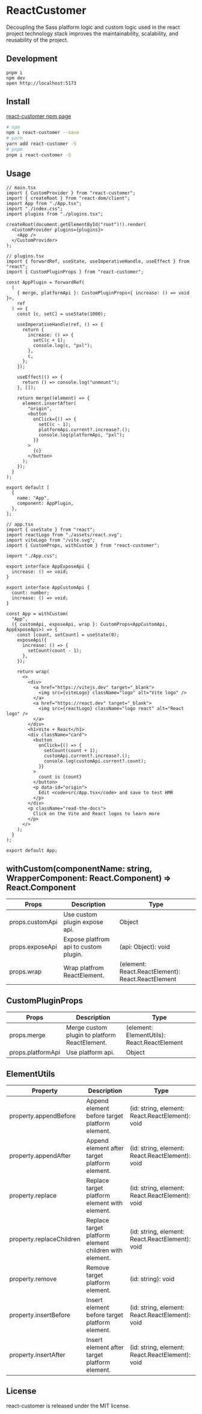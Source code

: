# ReactCustomer

Decoupling the Sass platform logic and custom logic used in the react project technology stack improves the maintainability, scalability, and reusability of the project.

## Development

```
pnpm i
npm dev
open http://localhost:5173
```

## Install

[react-customer npm page](https://www.npmjs.com/package/react-customer)

```sh
# npm
npm i react-customer --save
# yarn
yarn add react-customer -S
# pnpm
pnpm i react-customer -S
```

## Usage

```tsx
// main.tsx
import { CustomProvider } from "react-customer";
import { createRoot } from "react-dom/client";
import App from "./App.tsx";
import "./index.css";
import plugins from "./plugins.tsx";

createRoot(document.getElementById("root")!).render(
  <CustomProvider plugins={plugins}>
    <App />
  </CustomProvider>
);

// plugins.tsx
import { forwardRef, useState, useImperativeHandle, useEffect } from "react";
import { CustomPluginProps } from "react-customer";

const AppPlugin = forwardRef(
  (
    { merge, platformApi }: CustomPluginProps<{ increase: () => void }>,
    ref
  ) => {
    const [c, setC] = useState(1000);

    useImperativeHandle(ref, () => {
      return {
        increase: () => {
          setC(c + 1);
          console.log(c, "pxl");
        },
        c,
      };
    });

    useEffect(() => {
      return () => console.log("unmount");
    }, []);

    return merge((element) => {
      element.insertAfter(
        "origin",
        <button
          onClick={() => {
            setC(c - 1);
            platformApi.current?.increase?.();
            console.log(platformApi, "pxl");
          }}
        >
          {c}
        </button>
      );
    });
  }
);

export default [
  {
    name: "App",
    component: AppPlugin,
  },
];

// app.tsx
import { useState } from "react";
import reactLogo from "./assets/react.svg";
import viteLogo from "/vite.svg";
import { CustomProps, withCustom } from "react-customer";

import "./App.css";

export interface AppExposeApi {
  increase: () => void;
}

export interface AppCustomApi {
  count: number;
  increase: () => void;
}

const App = withCustom(
  "App",
  ({ customApi, exposeApi, wrap }: CustomProps<AppCustomApi, AppExposeApi>) => {
    const [count, setCount] = useState(0);
    exposeApi({
      increase: () => {
        setCount(count - 1);
      },
    });

    return wrap(
      <>
        <div>
          <a href="https://vitejs.dev" target="_blank">
            <img src={viteLogo} className="logo" alt="Vite logo" />
          </a>
          <a href="https://react.dev" target="_blank">
            <img src={reactLogo} className="logo react" alt="React logo" />
          </a>
        </div>
        <h1>Vite + React</h1>
        <div className="card">
          <button
            onClick={() => {
              setCount(count + 1);
              customApi.current?.increase?.();
              console.log(customApi.current?.count);
            }}
          >
            count is {count}
          </button>
          <p data-id="origin">
            Edit <code>src/App.tsx</code> and save to test HMR
          </p>
        </div>
        <p className="read-the-docs">
          Click on the Vite and React logos to learn more
        </p>
      </>
    );
  }
);

export default App;
```

## withCustom(componentName: string, WrapperComponent: React.Component) => React.Component

| Props    | Description                              | Type       |
|-----------|------------------------------------------|------------|
| props.customApi | Use custom plugin expose api. | Object |
| props.exposeApi | Expose platfrom api to custom plugin. | (api: Object): void |
| props.wrap | Wrap platfrom ReactElement. | (element: React.ReactElement): React.ReactElement |

## CustomPluginProps

| Props    | Description                              | Type       |
|-----------|----------|------------|
| props.merge | Merge custom plugin to platform ReactElement. | (element: ElementUtils): React.ReactElement |
| props.platformApi | Use platform api. | Object |

## ElementUtils

| Property    | Description                              | Type       |
|-----------|------------------------------------------|------------|
| property.appendBefore | Append element before target platform element. | (id: string, element: React.ReactElement): void |
| property.appendAfter | Append element after target platform element. | (id: string, element: React.ReactElement): void |
| property.replace | Replace target platform element with element. | (id: string, element: React.ReactElement): void |
| property.replaceChildren | Replace target platform element children with element. | (id: string, element: React.ReactElement): void |
| property.remove | Remove target platform element. | (id: string): void |
| property.insertBefore | Insert element before target platform element. | (id: string, element: React.ReactElement): void |
| property.insertAfter | Insert element after target platform element. | (id: string, element: React.ReactElement): void |

## License

react-customer is released under the MIT license.
